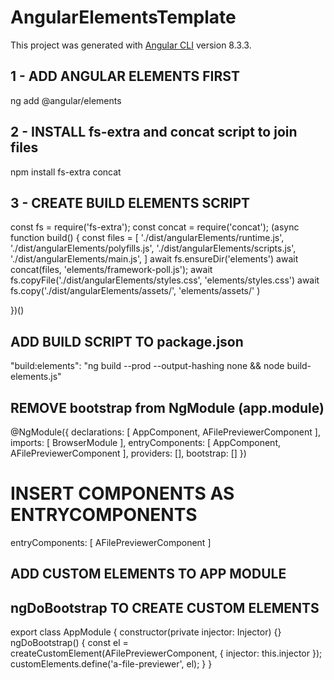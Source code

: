 # AngularElementsTemplate
This project was generated with [Angular CLI](https://github.com/angular/angular-cli) version 8.3.3.


## 1 - ADD ANGULAR ELEMENTS FIRST
 ng add @angular/elements

## 2 - INSTALL fs-extra and concat script to join files
npm install fs-extra concat

## 3 - CREATE BUILD ELEMENTS SCRIPT
const fs = require('fs-extra');
const concat = require('concat');
(async function build() {
    const files = [
        './dist/angularElements/runtime.js',
        './dist/angularElements/polyfills.js',
        './dist/angularElements/scripts.js',
        './dist/angularElements/main.js',
    ]
    await fs.ensureDir('elements')
    await concat(files, 'elements/framework-poll.js');
    await fs.copyFile('./dist/angularElements/styles.css', 'elements/styles.css')
    await fs.copy('./dist/angularElements/assets/', 'elements/assets/' )
    
})()

## ADD BUILD SCRIPT TO package.json
"build:elements": "ng build --prod --output-hashing none && node build-elements.js"

## REMOVE bootstrap from NgModule (app.module)
@NgModule({
  declarations: [
    AppComponent,
    AFilePreviewerComponent
  ],
  imports: [
    BrowserModule
  ],
  entryComponents: [
    AppComponent,
    AFilePreviewerComponent
  ],
  providers: [],
  bootstrap: []
})

# INSERT COMPONENTS AS ENTRYCOMPONENTS
entryComponents: [
    AFilePreviewerComponent
]

## ADD CUSTOM ELEMENTS TO APP MODULE

## ngDoBootstrap TO CREATE CUSTOM ELEMENTS 
export class AppModule { 
  constructor(private injector: Injector) {}
  ngDoBootstrap() {
    const el = createCustomElement(AFilePreviewerComponent, { injector: this.injector });
    customElements.define('a-file-previewer', el);
  }
}

